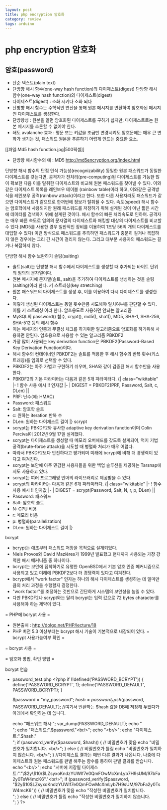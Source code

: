 ```yaml
---
layout: post
title: php encryption 암호화
category: review
tags: arduino
---
```


# php encryption 암호화

## 암호(password) 
* 단순 텍스트(plain text)
* 단방향 해시 함수(one-way hash function)의 다이제스트(digest)
 단방향 해시 함수(one-way hash function)의 다이제스트(digest) 
* 다이제스트(digest) : 소화 시키다 소화 되다
* 단방향 해시 함수는 수학적인 연산을 통해 원본 메시지를 변환하여 암호화된 메시지인 다이제스트를 생성한다.
* 단방향성 : 원본을 알면 암호화된 다이제스트를 구하기 쉽지만, 다이제스트로는 원본 메시지를 추론할 수 없어야 한다.
* 쇄도 avalanche 효과 : 평문 또는 키값을 조금만 변경시켜도 암호문에는 매우 큰 변화가 생기는 것, 패스워드 원본을 추론하기 어렵게 만드는 중요한 요소.

[[파일:Md5 hash function.jpg|500픽셀]]
* 단방향 해시함수의 예 : MD5 http://md5encryption.org/index.html

 단방향 해시 함수의 단점 
 인식 가능성(recognizability) 
동일한 원본 패스워드가 동일한 다이제스트를 갖는다면, 공격자가 전처리(pre-computing)된 다이제스트를 가능한 많이 확보한 다음 이를 탈취한 다이제스트와 비교해 원본 패스워드를 찾아낼 수 있다. 이와같은 다이제스트 목록을 레인보우 테이블 (rainbow table)이라 하고, 이와같은 공격방식을 레인보우 공격(rainbow attack)이라고 한다. 또한 다른 사용자라도 패스워드가 같으면 다이제스트가 같으므로 한꺼번에 정보가 탈취될 수 있다.
 속도(speed) 
해시 함수는 암호학에서 사용되지만 원래 패스워드를 저장하기 위해 설계된 것이 아닌 짧은 시간에 데이터를 검색하기 위해 설계된 것이다. 해시 함수의 빠른 처리속도로 인하여. 공격자는 매우 빠른 속도로 임의의 문자열의 다이제스트와 해킹할 대상의 다이제스트를 비교할 수 있다.(MD5를 사용한 경우 일반적인 장비를 이용하여 1초당 56억 개의 다이제스트를 대입할 수 있다) 이런 방식으로 패스워드를 추측하면 패스워드가 충분히 길거나 복잡하지 않은 경우에는 그리 긴 시간이 걸리지 않는다. 그리고 대부분 사용자의 패스워드는 길거나 복잡하지 않다.

 단방향 해시 함수 보완하기 
 솔팅(salting) 
* 솔트(salt)는 단방향 해시 함수에서 다이제스트를 생성할 때 추가되는 바이트 단위의 임의의 문자열이다. 
* 원본 메시지에 문자열(솔트, salt)을 추가하여 다이제스트를 생성하는 것을 솔팅(salting)이라 한다.
 키 스트레칭(key stretching) 
* 원본 패스워드의 다이제스트를 생성 후, 이를 이용하여 다시 다이제스트를 생성한다. 
* 이렇게 생성된 다이제스트는 동일 횟수만큼 시도해야 일치여부를 판단할 수 있다. 이를 키 스트레칭 이라 한다.
 암호용도로 사용하면 안되는 알고리즘 
* MySQL의 password() 함수, crypt(), md5(), sha1(), MD5, SHA-1, SHA-256, SHA-512 등의 해시 함수
* 이는 메세지의 인증과 무결성 체크를 하기위한 알고리즘으로 암호화를 하기위해 사용하면 안된다.
 암호용으로 사용할 수 있는 알고리즘 
 PBKDF2 
* 가장 많이 사용되는 key derivation function은 PBKDF2(Password-Based Key Derivation Function)이다.
* 해시 함수의 컨테이너인 PBKDF2는 솔트를 적용한 후 해시 함수의 반복 횟수(키스트래칭)를 임의로 선택할 수 있다. 
* PBKDF2는 아주 가볍고 구현하기 쉬우며, SHA와 같이 검증된 해시 함수만을 사용한다. 
* PBKDF2의 기본 파라미터는 다음과 같은 5개 파라미터다.
{| class="wikitable"
|-
! 함수 사용 예시 !! 인자값
|-
| DIGEST = PBKDF2(PRF, Password, Salt, c, DLen)
|| 
* PRF: 난수(예: HMAC)
* Password: 패스워드
* Salt: 암호학 솔트
* c: 원하는 iteration 반복 수
* DLen: 원하는 다이제스트 길이
|}
 scrypt 
* scrypt는 PBKDF2와 유사한 adaptive key derivation function이며 Colin Percival이 2012년 9월 17일 설계했다.
* scrypt는 다이제스트를 생성할 때 메모리 오버헤드를 갖도록 설계되어, 억지 기법 공격(brute-force attack)을 시도할 때 병렬화 처리가 매우 어렵다.
* 따라서 PBKDF2보다 안전하다고 평가되며 미래에 bcrypt에 비해 더 경쟁력이 있다고 여겨진다. 
* scrypt는 보안에 아주 민감한 사용자들을 위한 백업 솔루션을 제공하는 Tarsnap에서도 사용하고 있다. 
* scrypt는 여러 프로그래밍 언어의 라이브러리로 제공받을 수 있다. 
* scrypt의 파라미터는 다음과 같은 6개 파라미터다.
{| class="wikitable"
|-
! 함수 사용 예시 !! 인자값
|-
| DIGEST = scrypt(Password, Salt, N, r, p, DLen)
|| 
* Password: 패스워드
* Salt: 암호학 솔트
* N: CPU 비용
* r: 메모리 비용
* p: 병렬화(parallelization)
* DLen: 원하는 다이제스트 길이
|}

 bcrypt 
* bcrypt는 애초부터 패스워드 저장을 목적으로 설계되었다. 
* Niels Provos와 David Mazières가 1999년 발표했고 현재까지 사용되는 가장 강력한 해시 메커니즘 중 하나이다. 
* bcrypt는 보안에 집착하기로 유명한 OpenBSD에서 기본 암호 인증 메커니즘으로 사용되고 있고 미래에 PBKDF2보다 더 경쟁력이 있다고 여겨진다. 
* bcrypt에서 "work factor" 인자는 하나의 해시 다이제스트를 생성하는 데 얼마만큼의 처리 과정을 수행할지 결정한다. 
* "work factor"를 조정하는 것만으로 간단하게 시스템의 보안성을 높일 수 있다. 
* 다만 PBKDF2나 scrypt와는 달리 bcrypt는 입력 값으로 72 bytes character를 사용해야 하는 제약이 있다.

= PHP에 bcrypt 사용 =
* 원본출처 : http://dolgo.net/PHP/lecture/18
* PHP 버전 5.3 이상부터는 bcrypt 해시 기술이 기본적으로 내장되어 있다.
= bcrypt 사용가능여부 확인 =
<source lang="javascript" line><?php
if (defined("CRYPT_BLOWFISH") && CRYPT_BLOWFISH)
    echo "CRYPT_BLOWFISH is enabled!";
else
    echo "CRYPT_BLOWFISH is not available";
?></source>

= bcrypt 사용 =
<source lang="javascript" line><?php
$salt = '$2a$07$R.gJb2U2N.FmZ4hPp1y2CN$';
$passwd = crypt("password", $salt);
?></source>

= 암호화 방법, 확인 방법 =
<source lang="javascript" line>
<?php
$hash = password_hash($password, PASSWORD_DEFAULT);	//여기서 반환되는 $hash 값을 DB에 저장해 두었다가 아래에서 확인하는 데 씁니다.

if (password_verify($password, $hash)) { // 비밀번호가 맞음 } else { // 비밀번호가 틀림 }
?>
</source>

 bcrypt 연습 
* password_test.php
<source lang="javascript" line><?php
	if (!defined('PASSWORD_BCRYPT')) {
	    define('PASSWORD_BCRYPT', 1);
	    define('PASSWORD_DEFAULT', PASSWORD_BCRYPT);
	}

	$password = "my_password";
	$hash = password_hash($password, PASSWORD_DEFAULT); 
	//여기서 반환하는 $hash 값을 DB에 저장해 두었다가 아래에서 확인하는 데 씁니다.

	echo "패스워드 해시:";
	var_dump(PASSWORD_DEFAULT);
	echo "<br/>";
	echo "패스워드:".$password."<br/>";
	echo "<br/>";
	echo "다이제스트:".$hash."<br/>";
	if (password_verify($password, $hash)) { 
		// 비밀번호가 맞음
		echo "비밀번호가 일치합니다. <br/>";
	} else { 
		// 비밀번호가 틀림 
		echo "비밀번호가 일치하지 않습니다. <br/>";
	} //다이제스트 결과는 매번 다른 결과가 나옵니다. 나중에 다이제스트와 원본 패스워드를 판별 해주는 함수를 통하여 판별 결과를 받습니다.
	echo "<br/>";
	echo "서버에 저장될 다이제스트:"."\$2y\$10\$LZsyxoKndzYUWlf7e0QmFOwMcXmLyb7H9sUM/97bFa2y0TsW4mcK6"."<br/>";
	if (password_verify($password, "\$2y\$10\$LZsyxoKndzYUWlf7e0QmFOwMcXmLyb7H9sUM/97bFa2y0TsW4mcK6")) { 
		// 비밀번호가 맞음
		echo "작성한 비밀번호가 일치합니다. <br/>";
	} else { 
		// 비밀번호가 틀림 
		echo "작성한 비밀번호가 일치하지 않습니다. <br/>";
	}
?>
</source>
